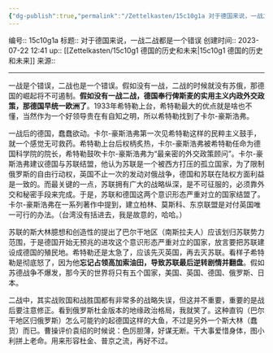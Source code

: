 ```yaml
---
{"dg-publish":true,"permalink":"/Zettelkasten/15c10g1a 对于德国来说，一战二战都是一个错误/","dgPassFrontmatter":true}
---
```


编号:: 15c10g1a
标题:: 对于德国来说，一战二战都是一个错误
创建时间:: 2023-07-22 12:41
up:: [[Zettelkasten/15c10g1 德国的历史和未来\|15c10g1 德国的历史和未来]]
来源:: 

---
一战是个错误，二战也是一个错误。假如没有一战，二战的时候就没有苏俄，那德国的崛起将不可遏制。**假如没有一战二战，德国奉行俾斯麦的实用主义内政外交政策，那德国早统一欧洲了**。1933年希特勒上台，希特勒最大的优点就是啥也不懂，当然作为一个好领导贵在有自知之明，所以希特勒找到了卡尔-豪斯浩弗。

一战后的德国，蠢蠢欲动。卡尔-豪斯浩弗第一次见希特勒这样的民粹主义鼓手，就一个感觉无可救药。希特勒上台后权柄炙热，卡尔-豪斯浩弗被希特勒任命为德国科学院的院长，希特勒鼓吹卡尔-豪斯浩弗为“最亲密的外交政策顾问”。卡尔-豪斯浩弗建议德国与苏联结盟，他认为苏联是一个被西方打压的孤立国家，为了限制俄罗斯的自由行动权，英国不止一次的发动对俄战争，德国和苏联在陆权方面利益是一致的。而最关键的一点，苏联拥有广大的战略纵深，是不可征服的，必须靠外交和秘密手段来完成。于是，苏联和德国这两个意识形态严重对立的国家结盟了。 卡尔-豪斯浩弗在一系列著作中提到，建立柏林、莫斯科、东京联盟是对付英国唯一可行的办法。（台湾没有括进去，我是故意的，哈哈。）

苏联的斯大林臆想和创造性的提出了巴尔干地区（南斯拉夫人）应该划归苏联势力范围，于是德国开始无预兆的进攻这个意识形态严重对立的国家，放言要把苏联建设成德国的殖民地。希特勒还是太急了，应该先灭英国，再去灭苏联。看样子希特勒是彻底怒了，因为他**忘记占领高加索油田，导致苏联最后逆转剧情并翻盘**。假如苏德战争不爆发，那今天的世界将只有五个国家，美国、英国、德国、俄罗斯、日本。

二战中，其实战败国和战胜国都有非常多的战略失误，但这并不重要，重要的是战后要注意修正。看到俄罗斯杜金版本的地缘政治格局，我就笑了。这种直钩（巴尔干地区归俄罗斯）怎么可能钓的起德国这样的大鱼，不过是另外一个斯大林（蠢货）而已。曹操评价袁绍的时候说：色厉胆薄，好谋无断。干大事爱惜身体，图小利拼上老命。用来形容杜金、普京之流，再好不过。